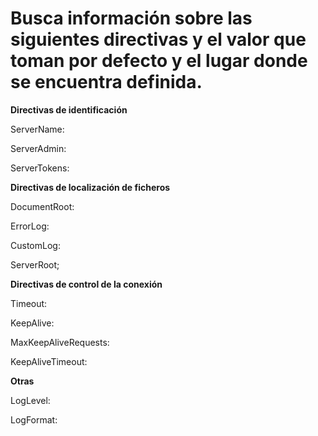 # Busca información sobre las siguientes directivas y el valor que toman por defecto y el lugar donde se encuentra definida.

__Directivas de identificación__

ServerName: 

ServerAdmin: 

ServerTokens: 


__Directivas de localización de ficheros__

DocumentRoot: 

ErrorLog:	

CustomLog:	

ServerRoot;	


__Directivas de control de la conexión__

Timeout: 

KeepAlive: 

MaxKeepAliveRequests: 

KeepAliveTimeout: 



__Otras__

LogLevel: 

LogFormat: 
